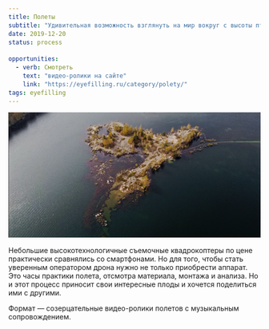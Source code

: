 ```yaml
---
title: Полеты
subtitle: "Удивительная возможность взглянуть на мир вокруг с высоты птичьего полета. Делимся наблюдениями этого исследования мира с нового ракурса."
date: 2019-12-20
status: process

opportunities:
  - verb: Смотреть
    text: "видео-ролики на сайте"
    link: "https://eyefilling.ru/category/polety/"
tags: eyefilling
---
```


![](./fly.png)

Небольшие высокотехнологичные съемочные квадрокоптеры по цене практически сравнялись со смартфонами. Но для того, чтобы стать уверенным оператором дрона нужно не только приобрести аппарат. Это часы практики полета, отсмотра материала, монтажа и анализа. Но и этот процесс приносит свои интересные плоды и хочется поделиться ими с другими.

Формат — созерцательные видео-ролики полетов с музыкальным сопровождением.
